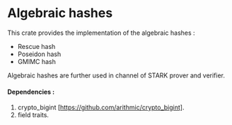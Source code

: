 # Algebraic hashes

This crate provides the implementation of the algebraic hashes :
* Rescue hash
* Poseidon hash
* GMIMC hash <br>

Algebraic hashes are further used in channel of STARK prover and verifier.

#### Dependencies :
1. crypto_bigint [https://github.com/arithmic/crypto_bigint].
2. field traits.

